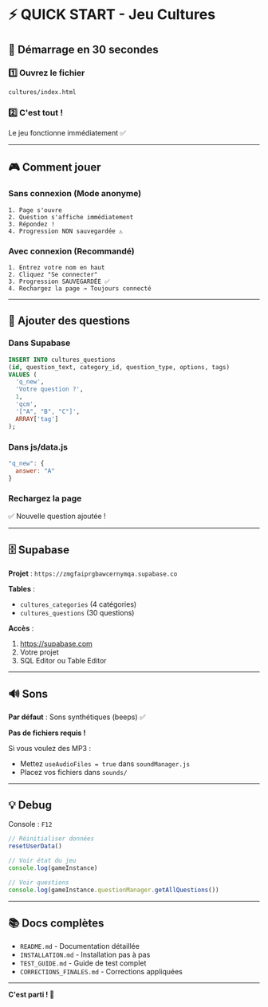 # ⚡ QUICK START - Jeu Cultures

## 🚀 Démarrage en 30 secondes

### 1️⃣ Ouvrez le fichier
```
cultures/index.html
```

### 2️⃣ C'est tout ! 
Le jeu fonctionne immédiatement ✅

---

## 🎮 Comment jouer

### Sans connexion (Mode anonyme)
```
1. Page s'ouvre
2. Question s'affiche immédiatement
3. Répondez !
4. Progression NON sauvegardée ⚠️
```

### Avec connexion (Recommandé)
```
1. Entrez votre nom en haut
2. Cliquez "Se connecter"
3. Progression SAUVEGARDÉE ✅
4. Rechargez la page → Toujours connecté
```

---

## 📝 Ajouter des questions

### Dans Supabase
```sql
INSERT INTO cultures_questions 
(id, question_text, category_id, question_type, options, tags)
VALUES (
  'q_new',
  'Votre question ?',
  1,
  'qcm',
  '["A", "B", "C"]',
  ARRAY['tag']
);
```

### Dans js/data.js
```javascript
"q_new": {
  answer: "A"
}
```

### Rechargez la page
✅ Nouvelle question ajoutée !

---

## 🗄️ Supabase

**Projet** : `https://zmgfaiprgbawcernymqa.supabase.co`

**Tables** :
- `cultures_categories` (4 catégories)
- `cultures_questions` (30 questions)

**Accès** :
1. https://supabase.com
2. Votre projet
3. SQL Editor ou Table Editor

---

## 🔊 Sons

**Par défaut** : Sons synthétiques (beeps) ✅

**Pas de fichiers requis !**

Si vous voulez des MP3 :
- Mettez `useAudioFiles = true` dans `soundManager.js`
- Placez vos fichiers dans `sounds/`

---

## 💡 Debug

Console : `F12`

```javascript
// Réinitialiser données
resetUserData()

// Voir état du jeu
console.log(gameInstance)

// Voir questions
console.log(gameInstance.questionManager.getAllQuestions())
```

---

## 📚 Docs complètes

- `README.md` - Documentation détaillée
- `INSTALLATION.md` - Installation pas à pas
- `TEST_GUIDE.md` - Guide de test complet
- `CORRECTIONS_FINALES.md` - Corrections appliquées

---

**C'est parti ! 🎉**

